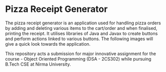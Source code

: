 # Pizza Receipt Generator
The pizza receipt generator is an application used for handling pizza orders by adding and deleting various items to the cart/order and when finalised, printing the receipt. It utilises libraries of Java and Javax to create buttons and perform actions linked to various buttons. The following images will give a quick look towards the application.

This repository acts a submission for major innovative assignment for the course - Object Oriented Programming (DSA - 2CS302) while pursuing B.Tech CSE at Nirma University.